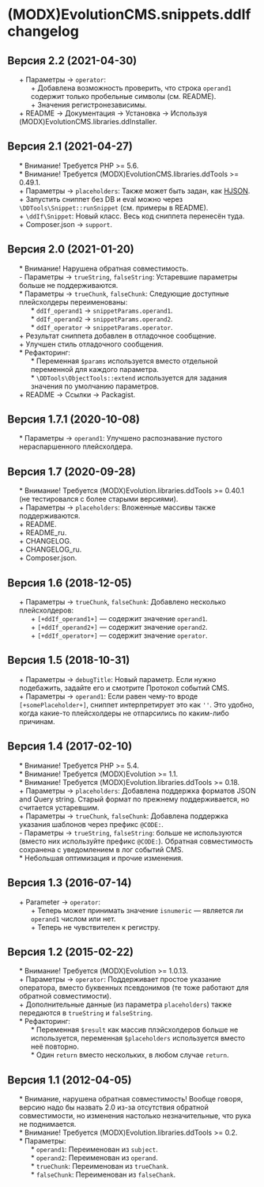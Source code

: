 # (MODX)EvolutionCMS.snippets.ddIf changelog


## Версия 2.2 (2021-04-30)
* \+ Параметры → `operator`:
	* \+ Добавлена возможность проверить, что строка `operand1` содержит только пробельные символы (см. README).
	* \+ Значения регистронезависимы.
* \+ README → Документация → Установка → Используя (MODX)EvolutionCMS.libraries.ddInstaller.


## Версия 2.1 (2021-04-27)
* \* Внимание! Требуется PHP >= 5.6.
* \* Внимание! Требуется (MODX)EvolutionCMS.libraries.ddTools >= 0.49.1.
* \+ Параметры → `placeholders`: Также может быть задан, как [HJSON](https://hjson.github.io/).
* \+ Запустить сниппет без DB и eval можно через `\DDTools\Snippet::runSnippet` (см. примеры в README).
* \+ `\ddIf\Snippet`: Новый класс. Весь код сниппета перенесён туда.
* \+ Composer.json → `support`.


## Версия 2.0 (2021-01-20)
* \* Внимание! Нарушена обратная совместимость.
* \- Параметры → `trueString`, `falseString`: Устаревшие параметры больше не поддерживаются.
* \* Параметры → `trueChunk`, `falseChunk`: Следующие доступные плейсхолдеры переименованы:
	* \* `ddIf_operand1` → `snippetParams.operand1`.
	* \* `ddIf_operand2` → `snippetParams.operand2`.
	* \* `ddIf_operator` → `snippetParams.operator`.
* \+ Результат сниппета добавлен в отладочное сообщение.
* \+ Улучшен стиль отладочного сообщения.
* \* Рефакторинг:
	* \* Переменная `$params` используется вместо отдельной переменной для каждого параметра.
	* \* `\DDTools\ObjectTools::extend` используется для задания значения по умолчанию параметров.
* \+ README → Ссылки → Packagist.


## Версия 1.7.1 (2020-10-08)
* \* Параметры → `operand1`: Улучшено распознавание пустого нераспаршенного плейсхолдера.


## Версия 1.7 (2020-09-28)
* \* Внимание! Требуется (MODX)Evolution.libraries.ddTools >= 0.40.1 (не тестировался с более старыми версиями).
* \+ Параметры → `placeholders`: Вложенные массивы также поддерживаются.
* \+ README.
* \+ README_ru.
* \+ CHANGELOG.
* \+ CHANGELOG_ru.
* \+ Composer.json.


## Версия 1.6 (2018-12-05)
* \+ Параметры → `trueChunk`, `falseChunk`: Добавлено несколько плейсхолдеров:
	* \+ `[+ddIf_operand1+]` — содержит значение `operand1`.
	* \+ `[+ddIf_operand2+]` — содержит значение `operand2`.
	* \+ `[+ddIf_operator+]` — содержит значение `operator`.


## Версия 1.5 (2018-10-31)
* \+ Параметры → `debugTitle`: Новый параметр. Если нужно подебажить, задайте его и смотрите Протокол событий CMS.
* \+ Параметры → `operand1`: Если равен чему-то вроде `[+somePlaceholder+]`, сниппет интерпретирует это как `''`. Это удобно, когда какие-то плейсхолдеры не отпарсились по каким-либо причинам.


## Версия 1.4 (2017-02-10)
* \* Внимание! Требуется PHP >= 5.4.
* \* Внимание! Требуется (MODX)Evolution >= 1.1.
* \* Внимание! Требуется (MODX)Evolution.libraries.ddTools >= 0.18.
* \+ Параметры → `placeholders`: Добавлена поддержка форматов JSON and Query string. Старый формат по прежнему поддерживается, но считается устаревшим.
* \+ Параметры → `trueChunk`, `falseChunk`: Добавлена поддержка указания шаблонов через префикс `@CODE:`.
* \- Параметры → `trueString`, `falseString`: больше не используются (вместо них используйте префикс `@CODE:`). Обратная совместимость сохранена с уведомлением в лог событий CMS.
* \* Небольшая оптимизация и прочие изменения.


## Версия 1.3 (2016-07-14)
* \+ Parameter → `operator`:
	* \+ Теперь может принимать значение `isnumeric` — является ли `operand1` числом или нет.
	* \+ Теперь не чувствителен к регистру.


## Версия 1.2 (2015-02-22)
* \* Внимание! Требуется (MODX)Evolution >= 1.0.13.
* \+ Параметры → `operator`: Поддерживает простое указание оператора, вместо буквенных псевдонимов (те тоже работают для обратной совместимости).
* \+ Дополнительные данные (из параметра `placeholders`) также передаются в `trueString` и `falseString`.
* \* Рефакторинг:
	* \* Переменная `$result` как массив плэйсхолдеров больше не используется, переменная `$placeholders` используется вместо неё повторно.
	* \* Один `return` вместо нескольких, в любом случае `return`.


## Версия 1.1 (2012-04-05)
* \* Внимание, нарушена обратная совместимость! Вообще говоря, версию надо бы назвать 2.0 из-за отсутствия обратной совместимости, но изменения настолько незначительные, что рука не поднимается.
* \* Внимание! Требуется (MODX)Evolution.libraries.ddTools >= 0.2.
* \* Параметры:
	* \* `operand1`: Переименован из `subject`.
	* \* `operand2`: Переименован из `operand`.
	* \* `trueChunk`: Переименован из `trueChank`.
	* \* `falseChunk`: Переименован из `falseChank`.


<link rel="stylesheet" type="text/css" href="https://raw.githack.com/DivanDesign/CSS.ddMarkdown/master/style.min.css" />
<style>ul{list-style:none;}</style>